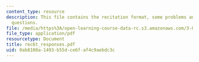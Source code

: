 ```yaml
---
content_type: resource
description: This file contains the recitation format, some problems and miscellaneous
  questions.
file: /media/https%3A/open-learning-course-data-rc.s3.amazonaws.com/3-012-fundamentals-of-materials-science-fall-2005/0ab8108a1493b55dce6faf4c9aebdc3c_rec6t_responses.pdf
file_type: application/pdf
resourcetype: Document
title: rec6t_responses.pdf
uid: 0ab8108a-1493-b55d-ce6f-af4c9aebdc3c
---
```

